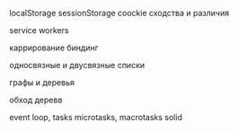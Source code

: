 
localStorage sessionStorage coockie сходства и различия

service workers

каррирование
биндинг

односвязные и двусвязные списки

графы и деревья

обход деревв



event loop, tasks microtasks, macrotasks
solid